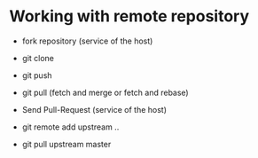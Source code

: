 # Working with remote repository

* fork repository (service of the host)

* git clone
* git push
* git pull   (fetch and merge or fetch and rebase)

* Send Pull-Request (service of the host)

* git remote add upstream ..
* git pull upstream master



